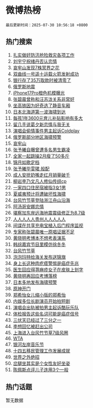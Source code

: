 # 微博热榜

`最后更新时间：2025-07-30 10:56:18 +0800`

## 热门搜索

1. [扎实做好防汛抢险救灾各项工作](https://m.weibo.cn/search?containerid=100103type%3D1%26t%3D10%26q%3D%23%E6%89%8E%E5%AE%9E%E5%81%9A%E5%A5%BD%E9%98%B2%E6%B1%9B%E6%8A%A2%E9%99%A9%E6%95%91%E7%81%BE%E5%90%84%E9%A1%B9%E5%B7%A5%E4%BD%9C%23&stream_entry_id=51&isnewpage=1&extparam=seat%3D1%26q%3D%2523%25E6%2589%258E%25E5%25AE%259E%25E5%2581%259A%25E5%25A5%25BD%25E9%2598%25B2%25E6%25B1%259B%25E6%258A%25A2%25E9%2599%25A9%25E6%2595%2591%25E7%2581%25BE%25E5%2590%2584%25E9%25A1%25B9%25E5%25B7%25A5%25E4%25BD%259C%2523%26dgr%3D0%26cate%3D10103%26pos%3D0%26c_type%3D51%26filter_type%3Drealtimehot%26stream_entry_id%3D51%26display_time%3D1753844177%26pre_seqid%3D175384417743602586376106)
1. [刘宇宁祝绪丹否认恋情](https://m.weibo.cn/search?containerid=100103type%3D1%26t%3D10%26q%3D%23%E5%88%98%E5%AE%87%E5%AE%81%E7%A5%9D%E7%BB%AA%E4%B8%B9%E5%90%A6%E8%AE%A4%E6%81%8B%E6%83%85%23&stream_entry_id=31&isnewpage=1&extparam=seat%3D1%26flag%3D4%26pos%3D0%26band_rank%3D1%26lcate%3D5001%26realpos%3D1%26c_type%3D31%26dgr%3D0%26cate%3D5001%26filter_type%3Drealtimehot%26q%3D%2523%25E5%2588%2598%25E5%25AE%2587%25E5%25AE%2581%25E7%25A5%259D%25E7%25BB%25AA%25E4%25B8%25B9%25E5%2590%25A6%25E8%25AE%25A4%25E6%2581%258B%25E6%2583%2585%2523%26stream_entry_id%3D31%26display_time%3D1753844177%26pre_seqid%3D175384417743602586376106)
1. [哀牢山发现7株冥界之花](https://m.weibo.cn/search?containerid=100103type%3D1%26t%3D10%26q%3D%23%E5%93%80%E7%89%A2%E5%B1%B1%E5%8F%91%E7%8E%B07%E6%A0%AA%E5%86%A5%E7%95%8C%E4%B9%8B%E8%8A%B1%23&stream_entry_id=31&isnewpage=1&extparam=seat%3D1%26flag%3D2%26pos%3D1%26band_rank%3D2%26lcate%3D5001%26realpos%3D2%26c_type%3D31%26dgr%3D0%26cate%3D5001%26filter_type%3Drealtimehot%26q%3D%2523%25E5%2593%2580%25E7%2589%25A2%25E5%25B1%25B1%25E5%258F%2591%25E7%258E%25B07%25E6%25A0%25AA%25E5%2586%25A5%25E7%2595%258C%25E4%25B9%258B%25E8%258A%25B1%2523%26stream_entry_id%3D31%26display_time%3D1753844177%26pre_seqid%3D175384417743602586376106)
1. [双曲线一号遥十运载火箭发射成功](https://m.weibo.cn/search?containerid=100103type%3D1%26t%3D10%26q%3D%23%E5%8F%8C%E6%9B%B2%E7%BA%BF%E4%B8%80%E5%8F%B7%E9%81%A5%E5%8D%81%E8%BF%90%E8%BD%BD%E7%81%AB%E7%AE%AD%E5%8F%91%E5%B0%84%E6%88%90%E5%8A%9F%23&stream_entry_id=31&isnewpage=1&extparam=seat%3D1%26flag%3D0%26pos%3D2%26band_rank%3D3%26lcate%3D5001%26realpos%3D3%26c_type%3D31%26dgr%3D0%26cate%3D5001%26filter_type%3Drealtimehot%26q%3D%2523%25E5%258F%258C%25E6%259B%25B2%25E7%25BA%25BF%25E4%25B8%2580%25E5%258F%25B7%25E9%2581%25A5%25E5%258D%2581%25E8%25BF%2590%25E8%25BD%25BD%25E7%2581%25AB%25E7%25AE%25AD%25E5%258F%2591%25E5%25B0%2584%25E6%2588%2590%25E5%258A%259F%2523%26stream_entry_id%3D31%26display_time%3D1753844177%26pre_seqid%3D175384417743602586376106)
1. [银行存了35万取款时被清零了](https://m.weibo.cn/search?containerid=100103type%3D1%26t%3D10%26q%3D%23%E9%93%B6%E8%A1%8C%E5%AD%98%E4%BA%8635%E4%B8%87%E5%8F%96%E6%AC%BE%E6%97%B6%E8%A2%AB%E6%B8%85%E9%9B%B6%E4%BA%86%23&stream_entry_id=31&isnewpage=1&extparam=seat%3D1%26flag%3D1%26pos%3D3%26band_rank%3D4%26lcate%3D5001%26realpos%3D4%26c_type%3D31%26dgr%3D0%26cate%3D5001%26filter_type%3Drealtimehot%26q%3D%2523%25E9%2593%25B6%25E8%25A1%258C%25E5%25AD%2598%25E4%25BA%258635%25E4%25B8%2587%25E5%258F%2596%25E6%25AC%25BE%25E6%2597%25B6%25E8%25A2%25AB%25E6%25B8%2585%25E9%259B%25B6%25E4%25BA%2586%2523%26stream_entry_id%3D31%26display_time%3D1753844177%26pre_seqid%3D175384417743602586376106)
1. [俄罗斯地震](https://m.weibo.cn/search?containerid=100103type%3D1%26t%3D10%26q%3D%E4%BF%84%E7%BD%97%E6%96%AF%E5%9C%B0%E9%9C%87&stream_entry_id=31&isnewpage=1&extparam=seat%3D1%26flag%3D1%26pos%3D4%26band_rank%3D5%26lcate%3D5001%26realpos%3D5%26c_type%3D31%26dgr%3D0%26cate%3D5001%26filter_type%3Drealtimehot%26q%3D%25E4%25BF%2584%25E7%25BD%2597%25E6%2596%25AF%25E5%259C%25B0%25E9%259C%2587%26stream_entry_id%3D31%26display_time%3D1753844177%26pre_seqid%3D175384417743602586376106)
1. [iPhone17Pro橙色机模曝光](https://m.weibo.cn/search?containerid=100103type%3D1%26t%3D10%26q%3D%23iPhone17Pro%E6%A9%99%E8%89%B2%E6%9C%BA%E6%A8%A1%E6%9B%9D%E5%85%89%23&stream_entry_id=31&isnewpage=1&extparam=seat%3D1%26flag%3D1%26pos%3D5%26band_rank%3D6%26lcate%3D5001%26realpos%3D6%26c_type%3D31%26dgr%3D0%26cate%3D5001%26filter_type%3Drealtimehot%26q%3D%2523iPhone17Pro%25E6%25A9%2599%25E8%2589%25B2%25E6%259C%25BA%25E6%25A8%25A1%25E6%259B%259D%25E5%2585%2589%2523%26stream_entry_id%3D31%26display_time%3D1753844177%26pre_seqid%3D175384417743602586376106)
1. [张碧晨曾称和汪苏泷关系非常好](https://m.weibo.cn/search?containerid=100103type%3D1%26t%3D10%26q%3D%23%E5%BC%A0%E7%A2%A7%E6%99%A8%E6%9B%BE%E7%A7%B0%E5%92%8C%E6%B1%AA%E8%8B%8F%E6%B3%B7%E5%85%B3%E7%B3%BB%E9%9D%9E%E5%B8%B8%E5%A5%BD%23&stream_entry_id=31&isnewpage=1&extparam=seat%3D1%26flag%3D0%26pos%3D6%26band_rank%3D7%26lcate%3D5001%26realpos%3D7%26c_type%3D31%26dgr%3D0%26cate%3D5001%26filter_type%3Drealtimehot%26q%3D%2523%25E5%25BC%25A0%25E7%25A2%25A7%25E6%2599%25A8%25E6%259B%25BE%25E7%25A7%25B0%25E5%2592%258C%25E6%25B1%25AA%25E8%258B%258F%25E6%25B3%25B7%25E5%2585%25B3%25E7%25B3%25BB%25E9%259D%259E%25E5%25B8%25B8%25E5%25A5%25BD%2523%26stream_entry_id%3D31%26display_time%3D1753844177%26pre_seqid%3D175384417743602586376106)
1. [坐高铁因为好奇选了静音车厢](https://m.weibo.cn/search?containerid=100103type%3D1%26t%3D10%26q%3D%E5%9D%90%E9%AB%98%E9%93%81%E5%9B%A0%E4%B8%BA%E5%A5%BD%E5%A5%87%E9%80%89%E4%BA%86%E9%9D%99%E9%9F%B3%E8%BD%A6%E5%8E%A2&stream_entry_id=31&isnewpage=1&extparam=seat%3D1%26flag%3D0%26pos%3D7%26band_rank%3D8%26lcate%3D5001%26realpos%3D8%26c_type%3D31%26dgr%3D0%26cate%3D5001%26filter_type%3Drealtimehot%26q%3D%25E5%259D%2590%25E9%25AB%2598%25E9%2593%2581%25E5%259B%25A0%25E4%25B8%25BA%25E5%25A5%25BD%25E5%25A5%2587%25E9%2580%2589%25E4%25BA%2586%25E9%259D%2599%25E9%259F%25B3%25E8%25BD%25A6%25E5%258E%25A2%26stream_entry_id%3D31%26display_time%3D1753844177%26pre_seqid%3D175384417743602586376106)
1. [日本北海道第一波海啸到达](https://m.weibo.cn/search?containerid=100103type%3D1%26t%3D10%26q%3D%23%E6%97%A5%E6%9C%AC%E5%8C%97%E6%B5%B7%E9%81%93%E7%AC%AC%E4%B8%80%E6%B3%A2%E6%B5%B7%E5%95%B8%E5%88%B0%E8%BE%BE%23&stream_entry_id=31&isnewpage=1&extparam=seat%3D1%26flag%3D1%26pos%3D8%26band_rank%3D9%26lcate%3D5001%26realpos%3D9%26c_type%3D31%26dgr%3D0%26cate%3D5001%26filter_type%3Drealtimehot%26q%3D%2523%25E6%2597%25A5%25E6%259C%25AC%25E5%258C%2597%25E6%25B5%25B7%25E9%2581%2593%25E7%25AC%25AC%25E4%25B8%2580%25E6%25B3%25A2%25E6%25B5%25B7%25E5%2595%25B8%25E5%2588%25B0%25E8%25BE%25BE%2523%26stream_entry_id%3D31%26display_time%3D1753844177%26pre_seqid%3D175384417743602586376106)
1. [每孩1年3600元育儿补贴影响有多大](https://m.weibo.cn/search?containerid=100103type%3D1%26t%3D10%26q%3D%23%E6%AF%8F%E5%AD%A91%E5%B9%B43600%E5%85%83%E8%82%B2%E5%84%BF%E8%A1%A5%E8%B4%B4%E5%BD%B1%E5%93%8D%E6%9C%89%E5%A4%9A%E5%A4%A7%23&stream_entry_id=31&isnewpage=1&extparam=seat%3D1%26flag%3D0%26pos%3D9%26band_rank%3D10%26lcate%3D5001%26realpos%3D10%26c_type%3D31%26dgr%3D0%26cate%3D5001%26filter_type%3Drealtimehot%26q%3D%2523%25E6%25AF%258F%25E5%25AD%25A91%25E5%25B9%25B43600%25E5%2585%2583%25E8%2582%25B2%25E5%2584%25BF%25E8%25A1%25A5%25E8%25B4%25B4%25E5%25BD%25B1%25E5%2593%258D%25E6%259C%2589%25E5%25A4%259A%25E5%25A4%25A7%2523%26stream_entry_id%3D31%26display_time%3D1753844177%26pre_seqid%3D175384417743602586376106)
1. [留几手说葛夕新恋情与我无关](https://m.weibo.cn/search?containerid=100103type%3D1%26t%3D10%26q%3D%23%E7%95%99%E5%87%A0%E6%89%8B%E8%AF%B4%E8%91%9B%E5%A4%95%E6%96%B0%E6%81%8B%E6%83%85%E4%B8%8E%E6%88%91%E6%97%A0%E5%85%B3%23&stream_entry_id=31&isnewpage=1&extparam=seat%3D1%26flag%3D2%26pos%3D10%26band_rank%3D11%26lcate%3D5001%26realpos%3D11%26c_type%3D31%26dgr%3D0%26cate%3D5001%26filter_type%3Drealtimehot%26q%3D%2523%25E7%2595%2599%25E5%2587%25A0%25E6%2589%258B%25E8%25AF%25B4%25E8%2591%259B%25E5%25A4%2595%25E6%2596%25B0%25E6%2581%258B%25E6%2583%2585%25E4%25B8%258E%25E6%2588%2591%25E6%2597%25A0%25E5%2585%25B3%2523%26stream_entry_id%3D31%26display_time%3D1753844177%26pre_seqid%3D175384417743602586376106)
1. [演唱会偷情事件男主起诉Coldplay](https://m.weibo.cn/search?containerid=100103type%3D1%26t%3D10%26q%3D%23%E6%BC%94%E5%94%B1%E4%BC%9A%E5%81%B7%E6%83%85%E4%BA%8B%E4%BB%B6%E7%94%B7%E4%B8%BB%E8%B5%B7%E8%AF%89Coldplay%23&stream_entry_id=31&isnewpage=1&extparam=seat%3D1%26flag%3D2%26pos%3D11%26band_rank%3D12%26lcate%3D5001%26realpos%3D12%26c_type%3D31%26dgr%3D0%26cate%3D5001%26filter_type%3Drealtimehot%26q%3D%2523%25E6%25BC%2594%25E5%2594%25B1%25E4%25BC%259A%25E5%2581%25B7%25E6%2583%2585%25E4%25BA%258B%25E4%25BB%25B6%25E7%2594%25B7%25E4%25B8%25BB%25E8%25B5%25B7%25E8%25AF%2589Coldplay%2523%26stream_entry_id%3D31%26display_time%3D1753844177%26pre_seqid%3D175384417743602586376106)
1. [俄罗斯部分地区海啸预警](https://m.weibo.cn/search?containerid=100103type%3D1%26t%3D10%26q%3D%23%E4%BF%84%E7%BD%97%E6%96%AF%E9%83%A8%E5%88%86%E5%9C%B0%E5%8C%BA%E6%B5%B7%E5%95%B8%E9%A2%84%E8%AD%A6%23&stream_entry_id=31&isnewpage=1&extparam=seat%3D1%26flag%3D1%26pos%3D12%26band_rank%3D13%26lcate%3D5001%26realpos%3D13%26c_type%3D31%26dgr%3D0%26cate%3D5001%26filter_type%3Drealtimehot%26q%3D%2523%25E4%25BF%2584%25E7%25BD%2597%25E6%2596%25AF%25E9%2583%25A8%25E5%2588%2586%25E5%259C%25B0%25E5%258C%25BA%25E6%25B5%25B7%25E5%2595%25B8%25E9%25A2%2584%25E8%25AD%25A6%2523%26stream_entry_id%3D31%26display_time%3D1753844177%26pre_seqid%3D175384417743602586376106)
1. [哀牢山](https://m.weibo.cn/search?containerid=100103type%3D1%26t%3D10%26q%3D%E5%93%80%E7%89%A2%E5%B1%B1&stream_entry_id=31&isnewpage=1&extparam=seat%3D1%26flag%3D0%26pos%3D13%26band_rank%3D14%26lcate%3D5001%26realpos%3D14%26c_type%3D31%26dgr%3D0%26cate%3D5001%26filter_type%3Drealtimehot%26q%3D%25E5%2593%2580%25E7%2589%25A2%25E5%25B1%25B1%26stream_entry_id%3D31%26display_time%3D1753844177%26pre_seqid%3D175384417743602586376106)
1. [张予曦自曝曾遭多名男生霸凌](https://m.weibo.cn/search?containerid=100103type%3D1%26t%3D10%26q%3D%23%E5%BC%A0%E4%BA%88%E6%9B%A6%E8%87%AA%E6%9B%9D%E6%9B%BE%E9%81%AD%E5%A4%9A%E5%90%8D%E7%94%B7%E7%94%9F%E9%9C%B8%E5%87%8C%23&stream_entry_id=31&isnewpage=1&extparam=seat%3D1%26flag%3D2%26pos%3D14%26band_rank%3D15%26lcate%3D5001%26realpos%3D15%26c_type%3D31%26dgr%3D0%26cate%3D5001%26filter_type%3Drealtimehot%26q%3D%2523%25E5%25BC%25A0%25E4%25BA%2588%25E6%259B%25A6%25E8%2587%25AA%25E6%259B%259D%25E6%259B%25BE%25E9%2581%25AD%25E5%25A4%259A%25E5%2590%258D%25E7%2594%25B7%25E7%2594%259F%25E9%259C%25B8%25E5%2587%258C%2523%26stream_entry_id%3D31%26display_time%3D1753844177%26pre_seqid%3D175384417743602586376106)
1. [全家一起跳操2月瘦了50多斤](https://m.weibo.cn/search?containerid=100103type%3D1%26t%3D10%26q%3D%23%E5%85%A8%E5%AE%B6%E4%B8%80%E8%B5%B7%E8%B7%B3%E6%93%8D2%E6%9C%88%E7%98%A6%E4%BA%8650%E5%A4%9A%E6%96%A4%23&stream_entry_id=31&isnewpage=1&extparam=seat%3D1%26flag%3D1%26pos%3D15%26band_rank%3D16%26lcate%3D5001%26realpos%3D16%26c_type%3D31%26dgr%3D0%26cate%3D5001%26filter_type%3Drealtimehot%26q%3D%2523%25E5%2585%25A8%25E5%25AE%25B6%25E4%25B8%2580%25E8%25B5%25B7%25E8%25B7%25B3%25E6%2593%258D2%25E6%259C%2588%25E7%2598%25A6%25E4%25BA%258650%25E5%25A4%259A%25E6%2596%25A4%2523%26stream_entry_id%3D31%26display_time%3D1753844177%26pre_seqid%3D175384417743602586376106)
1. [锦月如歌定档](https://m.weibo.cn/search?containerid=100103type%3D1%26t%3D10%26q%3D%23%E9%94%A6%E6%9C%88%E5%A6%82%E6%AD%8C%E5%AE%9A%E6%A1%A3%23&stream_entry_id=31&isnewpage=1&extparam=seat%3D1%26flag%3D1%26pos%3D16%26band_rank%3D17%26lcate%3D5001%26realpos%3D17%26c_type%3D31%26dgr%3D0%26cate%3D5001%26filter_type%3Drealtimehot%26q%3D%2523%25E9%2594%25A6%25E6%259C%2588%25E5%25A6%2582%25E6%25AD%258C%25E5%25AE%259A%25E6%25A1%25A3%2523%26stream_entry_id%3D31%26display_time%3D1753844177%26pre_seqid%3D175384417743602586376106)
1. [张予曦毕雯珺 般配](https://m.weibo.cn/search?containerid=100103type%3D1%26t%3D10%26q%3D%E5%BC%A0%E4%BA%88%E6%9B%A6%E6%AF%95%E9%9B%AF%E7%8F%BA+%E8%88%AC%E9%85%8D&stream_entry_id=31&isnewpage=1&extparam=seat%3D1%26flag%3D1%26pos%3D17%26band_rank%3D18%26lcate%3D5001%26realpos%3D18%26c_type%3D31%26dgr%3D0%26cate%3D5001%26filter_type%3Drealtimehot%26q%3D%25E5%25BC%25A0%25E4%25BA%2588%25E6%259B%25A6%25E6%25AF%2595%25E9%259B%25AF%25E7%258F%25BA%2520%25E8%2588%25AC%25E9%2585%258D%26stream_entry_id%3D31%26display_time%3D1753844177%26pre_seqid%3D175384417743602586376106)
1. [成人安抚奶嘴走红月销量破千](https://m.weibo.cn/search?containerid=100103type%3D1%26t%3D10%26q%3D%23%E6%88%90%E4%BA%BA%E5%AE%89%E6%8A%9A%E5%A5%B6%E5%98%B4%E8%B5%B0%E7%BA%A2%E6%9C%88%E9%94%80%E9%87%8F%E7%A0%B4%E5%8D%83%23&stream_entry_id=31&isnewpage=1&extparam=seat%3D1%26flag%3D0%26pos%3D18%26band_rank%3D19%26lcate%3D5001%26realpos%3D19%26c_type%3D31%26dgr%3D0%26cate%3D5001%26filter_type%3Drealtimehot%26q%3D%2523%25E6%2588%2590%25E4%25BA%25BA%25E5%25AE%2589%25E6%258A%259A%25E5%25A5%25B6%25E5%2598%25B4%25E8%25B5%25B0%25E7%25BA%25A2%25E6%259C%2588%25E9%2594%2580%25E9%2587%258F%25E7%25A0%25B4%25E5%258D%2583%2523%26stream_entry_id%3D31%26display_time%3D1753844177%26pre_seqid%3D175384417743602586376106)
1. [柳岩李乃文凡人修仙传组cp](https://m.weibo.cn/search?containerid=100103type%3D1%26t%3D10%26q%3D%E6%9F%B3%E5%B2%A9%E6%9D%8E%E4%B9%83%E6%96%87%E5%87%A1%E4%BA%BA%E4%BF%AE%E4%BB%99%E4%BC%A0%E7%BB%84cp&stream_entry_id=31&isnewpage=1&extparam=seat%3D1%26flag%3D1%26pos%3D19%26band_rank%3D20%26lcate%3D5001%26realpos%3D20%26c_type%3D31%26dgr%3D0%26cate%3D5001%26filter_type%3Drealtimehot%26q%3D%25E6%259F%25B3%25E5%25B2%25A9%25E6%259D%258E%25E4%25B9%2583%25E6%2596%2587%25E5%2587%25A1%25E4%25BA%25BA%25E4%25BF%25AE%25E4%25BB%2599%25E4%25BC%25A0%25E7%25BB%2584cp%26stream_entry_id%3D31%26display_time%3D1753844177%26pre_seqid%3D175384417743602586376106)
1. [一家四口住民宿被指3女1男](https://m.weibo.cn/search?containerid=100103type%3D1%26t%3D10%26q%3D%23%E4%B8%80%E5%AE%B6%E5%9B%9B%E5%8F%A3%E4%BD%8F%E6%B0%91%E5%AE%BF%E8%A2%AB%E6%8C%873%E5%A5%B31%E7%94%B7%23&stream_entry_id=31&isnewpage=1&extparam=seat%3D1%26flag%3D0%26pos%3D20%26band_rank%3D21%26lcate%3D5001%26realpos%3D21%26c_type%3D31%26dgr%3D0%26cate%3D5001%26filter_type%3Drealtimehot%26q%3D%2523%25E4%25B8%2580%25E5%25AE%25B6%25E5%259B%259B%25E5%258F%25A3%25E4%25BD%258F%25E6%25B0%2591%25E5%25AE%25BF%25E8%25A2%25AB%25E6%258C%25873%25E5%25A5%25B31%25E7%2594%25B7%2523%26stream_entry_id%3D31%26display_time%3D1753844177%26pre_seqid%3D175384417743602586376106)
1. [夏威夷预计将遭破坏性海啸](https://m.weibo.cn/search?containerid=100103type%3D1%26t%3D10%26q%3D%23%E5%A4%8F%E5%A8%81%E5%A4%B7%E9%A2%84%E8%AE%A1%E5%B0%86%E9%81%AD%E7%A0%B4%E5%9D%8F%E6%80%A7%E6%B5%B7%E5%95%B8%23&stream_entry_id=31&isnewpage=1&extparam=seat%3D1%26flag%3D1%26pos%3D21%26band_rank%3D22%26lcate%3D5001%26realpos%3D22%26c_type%3D31%26dgr%3D0%26cate%3D5001%26filter_type%3Drealtimehot%26q%3D%2523%25E5%25A4%258F%25E5%25A8%2581%25E5%25A4%25B7%25E9%25A2%2584%25E8%25AE%25A1%25E5%25B0%2586%25E9%2581%25AD%25E7%25A0%25B4%25E5%259D%258F%25E6%2580%25A7%25E6%25B5%25B7%25E5%2595%25B8%2523%26stream_entry_id%3D31%26display_time%3D1753844177%26pre_seqid%3D175384417743602586376106)
1. [台风竹节草登陆浙江舟山沿海](https://m.weibo.cn/search?containerid=100103type%3D1%26t%3D10%26q%3D%23%E5%8F%B0%E9%A3%8E%E7%AB%B9%E8%8A%82%E8%8D%89%E7%99%BB%E9%99%86%E6%B5%99%E6%B1%9F%E8%88%9F%E5%B1%B1%E6%B2%BF%E6%B5%B7%23&stream_entry_id=31&isnewpage=1&extparam=seat%3D1%26flag%3D0%26pos%3D22%26band_rank%3D23%26lcate%3D5001%26realpos%3D23%26c_type%3D31%26dgr%3D0%26cate%3D5001%26filter_type%3Drealtimehot%26q%3D%2523%25E5%258F%25B0%25E9%25A3%258E%25E7%25AB%25B9%25E8%258A%2582%25E8%258D%2589%25E7%2599%25BB%25E9%2599%2586%25E6%25B5%2599%25E6%25B1%259F%25E8%2588%259F%25E5%25B1%25B1%25E6%25B2%25BF%25E6%25B5%25B7%2523%26stream_entry_id%3D31%26display_time%3D1753844177%26pre_seqid%3D175384417743602586376106)
1. [阿汤哥安娜恋情](https://m.weibo.cn/search?containerid=100103type%3D1%26t%3D10%26q%3D%23%E9%98%BF%E6%B1%A4%E5%93%A5%E5%AE%89%E5%A8%9C%E6%81%8B%E6%83%85%23&stream_entry_id=31&isnewpage=1&extparam=seat%3D1%26flag%3D1%26pos%3D23%26band_rank%3D24%26lcate%3D5001%26realpos%3D24%26c_type%3D31%26dgr%3D0%26cate%3D5001%26filter_type%3Drealtimehot%26q%3D%2523%25E9%2598%25BF%25E6%25B1%25A4%25E5%2593%25A5%25E5%25AE%2589%25E5%25A8%259C%25E6%2581%258B%25E6%2583%2585%2523%26stream_entry_id%3D31%26display_time%3D1753844177%26pre_seqid%3D175384417743602586376106)
1. [堪察加东岸远海地震震级修正为8.7级](https://m.weibo.cn/search?containerid=100103type%3D1%26t%3D10%26q%3D%23%E5%A0%AA%E5%AF%9F%E5%8A%A0%E4%B8%9C%E5%B2%B8%E8%BF%9C%E6%B5%B7%E5%9C%B0%E9%9C%87%E9%9C%87%E7%BA%A7%E4%BF%AE%E6%AD%A3%E4%B8%BA8.7%E7%BA%A7%23&stream_entry_id=31&isnewpage=1&extparam=seat%3D1%26flag%3D1%26pos%3D24%26band_rank%3D25%26lcate%3D5001%26realpos%3D25%26c_type%3D31%26dgr%3D0%26cate%3D5001%26filter_type%3Drealtimehot%26q%3D%2523%25E5%25A0%25AA%25E5%25AF%259F%25E5%258A%25A0%25E4%25B8%259C%25E5%25B2%25B8%25E8%25BF%259C%25E6%25B5%25B7%25E5%259C%25B0%25E9%259C%2587%25E9%259C%2587%25E7%25BA%25A7%25E4%25BF%25AE%25E6%25AD%25A3%25E4%25B8%25BA8.7%25E7%25BA%25A7%2523%26stream_entry_id%3D31%26display_time%3D1753844177%26pre_seqid%3D175384417743602586376106)
1. [人人人人人贵州人人人人人](https://m.weibo.cn/search?containerid=100103type%3D1%26t%3D10%26q%3D%23%E4%BA%BA%E4%BA%BA%E4%BA%BA%E4%BA%BA%E4%BA%BA%E8%B4%B5%E5%B7%9E%E4%BA%BA%E4%BA%BA%E4%BA%BA%E4%BA%BA%E4%BA%BA%23&stream_entry_id=31&isnewpage=1&extparam=seat%3D1%26flag%3D0%26pos%3D25%26band_rank%3D26%26lcate%3D5001%26realpos%3D26%26c_type%3D31%26dgr%3D0%26cate%3D5001%26filter_type%3Drealtimehot%26q%3D%2523%25E4%25BA%25BA%25E4%25BA%25BA%25E4%25BA%25BA%25E4%25BA%25BA%25E4%25BA%25BA%25E8%25B4%25B5%25E5%25B7%259E%25E4%25BA%25BA%25E4%25BA%25BA%25E4%25BA%25BA%25E4%25BA%25BA%25E4%25BA%25BA%2523%26stream_entry_id%3D31%26display_time%3D1753844177%26pre_seqid%3D175384417743602586376106)
1. [间谍在共享充电宝植入后门程序监视](https://m.weibo.cn/search?containerid=100103type%3D1%26t%3D10%26q%3D%23%E9%97%B4%E8%B0%8D%E5%9C%A8%E5%85%B1%E4%BA%AB%E5%85%85%E7%94%B5%E5%AE%9D%E6%A4%8D%E5%85%A5%E5%90%8E%E9%97%A8%E7%A8%8B%E5%BA%8F%E7%9B%91%E8%A7%86%23&stream_entry_id=31&isnewpage=1&extparam=seat%3D1%26flag%3D0%26pos%3D26%26band_rank%3D27%26lcate%3D5001%26realpos%3D27%26c_type%3D31%26dgr%3D0%26cate%3D5001%26filter_type%3Drealtimehot%26q%3D%2523%25E9%2597%25B4%25E8%25B0%258D%25E5%259C%25A8%25E5%2585%25B1%25E4%25BA%25AB%25E5%2585%2585%25E7%2594%25B5%25E5%25AE%259D%25E6%25A4%258D%25E5%2585%25A5%25E5%2590%258E%25E9%2597%25A8%25E7%25A8%258B%25E5%25BA%258F%25E7%259B%2591%25E8%25A7%2586%2523%26stream_entry_id%3D31%26display_time%3D1753844177%26pre_seqid%3D175384417743602586376106)
1. [专家称张碧晨唯一原唱证据不足](https://m.weibo.cn/search?containerid=100103type%3D1%26t%3D10%26q%3D%23%E4%B8%93%E5%AE%B6%E7%A7%B0%E5%BC%A0%E7%A2%A7%E6%99%A8%E5%94%AF%E4%B8%80%E5%8E%9F%E5%94%B1%E8%AF%81%E6%8D%AE%E4%B8%8D%E8%B6%B3%23&stream_entry_id=31&isnewpage=1&extparam=seat%3D1%26flag%3D0%26pos%3D27%26band_rank%3D28%26lcate%3D5001%26realpos%3D28%26c_type%3D31%26dgr%3D0%26cate%3D5001%26filter_type%3Drealtimehot%26q%3D%2523%25E4%25B8%2593%25E5%25AE%25B6%25E7%25A7%25B0%25E5%25BC%25A0%25E7%25A2%25A7%25E6%2599%25A8%25E5%2594%25AF%25E4%25B8%2580%25E5%258E%259F%25E5%2594%25B1%25E8%25AF%2581%25E6%258D%25AE%25E4%25B8%258D%25E8%25B6%25B3%2523%26stream_entry_id%3D31%26display_time%3D1753844177%26pre_seqid%3D175384417743602586376106)
1. [黄晓明考博本不想考表演系](https://m.weibo.cn/search?containerid=100103type%3D1%26t%3D10%26q%3D%23%E9%BB%84%E6%99%93%E6%98%8E%E8%80%83%E5%8D%9A%E6%9C%AC%E4%B8%8D%E6%83%B3%E8%80%83%E8%A1%A8%E6%BC%94%E7%B3%BB%23&stream_entry_id=31&isnewpage=1&extparam=seat%3D1%26flag%3D0%26pos%3D28%26band_rank%3D29%26lcate%3D5001%26realpos%3D29%26c_type%3D31%26dgr%3D0%26cate%3D5001%26filter_type%3Drealtimehot%26q%3D%2523%25E9%25BB%2584%25E6%2599%2593%25E6%2598%258E%25E8%2580%2583%25E5%258D%259A%25E6%259C%25AC%25E4%25B8%258D%25E6%2583%25B3%25E8%2580%2583%25E8%25A1%25A8%25E6%25BC%2594%25E7%25B3%25BB%2523%26stream_entry_id%3D31%26display_time%3D1753844177%26pre_seqid%3D175384417743602586376106)
1. [韩综嘉宾节目里模仿徐冬冬](https://m.weibo.cn/search?containerid=100103type%3D1%26t%3D10%26q%3D%E9%9F%A9%E7%BB%BC%E5%98%89%E5%AE%BE%E8%8A%82%E7%9B%AE%E9%87%8C%E6%A8%A1%E4%BB%BF%E5%BE%90%E5%86%AC%E5%86%AC&stream_entry_id=31&isnewpage=1&extparam=seat%3D1%26flag%3D1%26pos%3D29%26band_rank%3D30%26lcate%3D5001%26realpos%3D30%26c_type%3D31%26dgr%3D0%26cate%3D5001%26filter_type%3Drealtimehot%26q%3D%25E9%259F%25A9%25E7%25BB%25BC%25E5%2598%2589%25E5%25AE%25BE%25E8%258A%2582%25E7%259B%25AE%25E9%2587%258C%25E6%25A8%25A1%25E4%25BB%25BF%25E5%25BE%2590%25E5%2586%25AC%25E5%2586%25AC%26stream_entry_id%3D31%26display_time%3D1753844177%26pre_seqid%3D175384417743602586376106)
1. [台风竹节草](https://m.weibo.cn/search?containerid=100103type%3D1%26t%3D10%26q%3D%E5%8F%B0%E9%A3%8E%E7%AB%B9%E8%8A%82%E8%8D%89&stream_entry_id=31&isnewpage=1&extparam=seat%3D1%26flag%3D0%26pos%3D30%26band_rank%3D31%26lcate%3D5001%26realpos%3D31%26c_type%3D31%26dgr%3D0%26cate%3D5001%26filter_type%3Drealtimehot%26q%3D%25E5%258F%25B0%25E9%25A3%258E%25E7%25AB%25B9%25E8%258A%2582%25E8%258D%2589%26stream_entry_id%3D31%26display_time%3D1753844177%26pre_seqid%3D175384417743602586376106)
1. [泡泡玛特给海关发布送锦旗](https://m.weibo.cn/search?containerid=100103type%3D1%26t%3D10%26q%3D%23%E6%B3%A1%E6%B3%A1%E7%8E%9B%E7%89%B9%E7%BB%99%E6%B5%B7%E5%85%B3%E5%8F%91%E5%B8%83%E9%80%81%E9%94%A6%E6%97%97%23&stream_entry_id=31&isnewpage=1&extparam=seat%3D1%26flag%3D1%26pos%3D31%26band_rank%3D32%26lcate%3D5001%26realpos%3D32%26c_type%3D31%26dgr%3D0%26cate%3D5001%26filter_type%3Drealtimehot%26q%3D%2523%25E6%25B3%25A1%25E6%25B3%25A1%25E7%258E%259B%25E7%2589%25B9%25E7%25BB%2599%25E6%25B5%25B7%25E5%2585%25B3%25E5%258F%2591%25E5%25B8%2583%25E9%2580%2581%25E9%2594%25A6%25E6%2597%2597%2523%26stream_entry_id%3D31%26display_time%3D1753844177%26pre_seqid%3D175384417743602586376106)
1. [身上长这种肉疙瘩警惕是癌症先兆](https://m.weibo.cn/search?containerid=100103type%3D1%26t%3D10%26q%3D%23%E8%BA%AB%E4%B8%8A%E9%95%BF%E8%BF%99%E7%A7%8D%E8%82%89%E7%96%99%E7%98%A9%E8%AD%A6%E6%83%95%E6%98%AF%E7%99%8C%E7%97%87%E5%85%88%E5%85%86%23&stream_entry_id=31&isnewpage=1&extparam=seat%3D1%26flag%3D0%26pos%3D32%26band_rank%3D33%26lcate%3D5001%26realpos%3D33%26c_type%3D31%26dgr%3D0%26cate%3D5001%26filter_type%3Drealtimehot%26q%3D%2523%25E8%25BA%25AB%25E4%25B8%258A%25E9%2595%25BF%25E8%25BF%2599%25E7%25A7%258D%25E8%2582%2589%25E7%2596%2599%25E7%2598%25A9%25E8%25AD%25A6%25E6%2583%2595%25E6%2598%25AF%25E7%2599%258C%25E7%2597%2587%25E5%2585%2588%25E5%2585%2586%2523%26stream_entry_id%3D31%26display_time%3D1753844177%26pre_seqid%3D175384417743602586376106)
1. [医生回应得荨麻疹女子在皮肤上划字](https://m.weibo.cn/search?containerid=100103type%3D1%26t%3D10%26q%3D%23%E5%8C%BB%E7%94%9F%E5%9B%9E%E5%BA%94%E5%BE%97%E8%8D%A8%E9%BA%BB%E7%96%B9%E5%A5%B3%E5%AD%90%E5%9C%A8%E7%9A%AE%E8%82%A4%E4%B8%8A%E5%88%92%E5%AD%97%23&stream_entry_id=31&isnewpage=1&extparam=seat%3D1%26flag%3D1%26pos%3D33%26band_rank%3D34%26lcate%3D5001%26realpos%3D34%26c_type%3D31%26dgr%3D0%26cate%3D5001%26filter_type%3Drealtimehot%26q%3D%2523%25E5%258C%25BB%25E7%2594%259F%25E5%259B%259E%25E5%25BA%2594%25E5%25BE%2597%25E8%258D%25A8%25E9%25BA%25BB%25E7%2596%25B9%25E5%25A5%25B3%25E5%25AD%2590%25E5%259C%25A8%25E7%259A%25AE%25E8%2582%25A4%25E4%25B8%258A%25E5%2588%2592%25E5%25AD%2597%2523%26stream_entry_id%3D31%26display_time%3D1753844177%26pre_seqid%3D175384417743602586376106)
1. [黄晓明再回应考博落榜](https://m.weibo.cn/search?containerid=100103type%3D1%26t%3D10%26q%3D%23%E9%BB%84%E6%99%93%E6%98%8E%E5%86%8D%E5%9B%9E%E5%BA%94%E8%80%83%E5%8D%9A%E8%90%BD%E6%A6%9C%23&stream_entry_id=31&isnewpage=1&extparam=seat%3D1%26flag%3D0%26pos%3D34%26band_rank%3D35%26lcate%3D5001%26realpos%3D35%26c_type%3D31%26dgr%3D0%26cate%3D5001%26filter_type%3Drealtimehot%26q%3D%2523%25E9%25BB%2584%25E6%2599%2593%25E6%2598%258E%25E5%2586%258D%25E5%259B%259E%25E5%25BA%2594%25E8%2580%2583%25E5%258D%259A%25E8%2590%25BD%25E6%25A6%259C%2523%26stream_entry_id%3D31%26display_time%3D1753844177%26pre_seqid%3D175384417743602586376106)
1. [日本多地发布海啸预警](https://m.weibo.cn/search?containerid=100103type%3D1%26t%3D10%26q%3D%23%E6%97%A5%E6%9C%AC%E5%A4%9A%E5%9C%B0%E5%8F%91%E5%B8%83%E6%B5%B7%E5%95%B8%E9%A2%84%E8%AD%A6%23&stream_entry_id=31&isnewpage=1&extparam=seat%3D1%26flag%3D0%26pos%3D35%26band_rank%3D36%26lcate%3D5001%26realpos%3D36%26c_type%3D31%26dgr%3D0%26cate%3D5001%26filter_type%3Drealtimehot%26q%3D%2523%25E6%2597%25A5%25E6%259C%25AC%25E5%25A4%259A%25E5%259C%25B0%25E5%258F%2591%25E5%25B8%2583%25E6%25B5%25B7%25E5%2595%25B8%25E9%25A2%2584%25E8%25AD%25A6%2523%26stream_entry_id%3D31%26display_time%3D1753844177%26pre_seqid%3D175384417743602586376106)
1. [原神开门](https://m.weibo.cn/search?containerid=100103type%3D1%26t%3D10%26q%3D%E5%8E%9F%E7%A5%9E%E5%BC%80%E9%97%A8&stream_entry_id=31&isnewpage=1&extparam=seat%3D1%26flag%3D1%26pos%3D36%26band_rank%3D37%26lcate%3D5001%26realpos%3D37%26c_type%3D31%26dgr%3D0%26cate%3D5001%26filter_type%3Drealtimehot%26q%3D%25E5%258E%259F%25E7%25A5%259E%25E5%25BC%2580%25E9%2597%25A8%26stream_entry_id%3D31%26display_time%3D1753844177%26pre_seqid%3D175384417743602586376106)
1. [郑希怡女儿缩小版的郑希怡](https://m.weibo.cn/search?containerid=100103type%3D1%26t%3D10%26q%3D%E9%83%91%E5%B8%8C%E6%80%A1%E5%A5%B3%E5%84%BF%E7%BC%A9%E5%B0%8F%E7%89%88%E7%9A%84%E9%83%91%E5%B8%8C%E6%80%A1&stream_entry_id=31&isnewpage=1&extparam=seat%3D1%26flag%3D1%26pos%3D37%26band_rank%3D38%26lcate%3D5001%26realpos%3D38%26c_type%3D31%26dgr%3D0%26cate%3D5001%26filter_type%3Drealtimehot%26q%3D%25E9%2583%2591%25E5%25B8%258C%25E6%2580%25A1%25E5%25A5%25B3%25E5%2584%25BF%25E7%25BC%25A9%25E5%25B0%258F%25E7%2589%2588%25E7%259A%2584%25E9%2583%2591%25E5%25B8%258C%25E6%2580%25A1%26stream_entry_id%3D31%26display_time%3D1753844177%26pre_seqid%3D175384417743602586376106)
1. [内娱多位长剧演员开始拍短剧](https://m.weibo.cn/search?containerid=100103type%3D1%26t%3D10%26q%3D%23%E5%86%85%E5%A8%B1%E5%A4%9A%E4%BD%8D%E9%95%BF%E5%89%A7%E6%BC%94%E5%91%98%E5%BC%80%E5%A7%8B%E6%8B%8D%E7%9F%AD%E5%89%A7%23&stream_entry_id=31&isnewpage=1&extparam=seat%3D1%26flag%3D1%26pos%3D38%26band_rank%3D39%26lcate%3D5001%26realpos%3D39%26c_type%3D31%26dgr%3D0%26cate%3D5001%26filter_type%3Drealtimehot%26q%3D%2523%25E5%2586%2585%25E5%25A8%25B1%25E5%25A4%259A%25E4%25BD%258D%25E9%2595%25BF%25E5%2589%25A7%25E6%25BC%2594%25E5%2591%2598%25E5%25BC%2580%25E5%25A7%258B%25E6%258B%258D%25E7%259F%25AD%25E5%2589%25A7%2523%26stream_entry_id%3D31%26display_time%3D1753844177%26pre_seqid%3D175384417743602586376106)
1. [演唱会出轨被拍男主起诉酷玩乐队](https://m.weibo.cn/search?containerid=100103type%3D1%26t%3D10%26q%3D%23%E6%BC%94%E5%94%B1%E4%BC%9A%E5%87%BA%E8%BD%A8%E8%A2%AB%E6%8B%8D%E7%94%B7%E4%B8%BB%E8%B5%B7%E8%AF%89%E9%85%B7%E7%8E%A9%E4%B9%90%E9%98%9F%23&stream_entry_id=31&isnewpage=1&extparam=seat%3D1%26flag%3D1%26pos%3D39%26band_rank%3D40%26lcate%3D5001%26realpos%3D40%26c_type%3D31%26dgr%3D0%26cate%3D5001%26filter_type%3Drealtimehot%26q%3D%2523%25E6%25BC%2594%25E5%2594%25B1%25E4%25BC%259A%25E5%2587%25BA%25E8%25BD%25A8%25E8%25A2%25AB%25E6%258B%258D%25E7%2594%25B7%25E4%25B8%25BB%25E8%25B5%25B7%25E8%25AF%2589%25E9%2585%25B7%25E7%258E%25A9%25E4%25B9%2590%25E9%2598%259F%2523%26stream_entry_id%3D31%26display_time%3D1753844177%26pre_seqid%3D175384417743602586376106)
1. [体检报告这些名词可能是癌症信号](https://m.weibo.cn/search?containerid=100103type%3D1%26t%3D10%26q%3D%23%E4%BD%93%E6%A3%80%E6%8A%A5%E5%91%8A%E8%BF%99%E4%BA%9B%E5%90%8D%E8%AF%8D%E5%8F%AF%E8%83%BD%E6%98%AF%E7%99%8C%E7%97%87%E4%BF%A1%E5%8F%B7%23&stream_entry_id=31&isnewpage=1&extparam=seat%3D1%26flag%3D1%26pos%3D40%26band_rank%3D41%26lcate%3D5001%26realpos%3D41%26c_type%3D31%26dgr%3D0%26cate%3D5001%26filter_type%3Drealtimehot%26q%3D%2523%25E4%25BD%2593%25E6%25A3%2580%25E6%258A%25A5%25E5%2591%258A%25E8%25BF%2599%25E4%25BA%259B%25E5%2590%258D%25E8%25AF%258D%25E5%258F%25AF%25E8%2583%25BD%25E6%2598%25AF%25E7%2599%258C%25E7%2597%2587%25E4%25BF%25A1%25E5%258F%25B7%2523%26stream_entry_id%3D31%26display_time%3D1753844177%26pre_seqid%3D175384417743602586376106)
1. [三伏天已经过了三分之一](https://m.weibo.cn/search?containerid=100103type%3D1%26t%3D10%26q%3D%23%E4%B8%89%E4%BC%8F%E5%A4%A9%E5%B7%B2%E7%BB%8F%E8%BF%87%E4%BA%86%E4%B8%89%E5%88%86%E4%B9%8B%E4%B8%80%23&stream_entry_id=31&isnewpage=1&extparam=seat%3D1%26flag%3D0%26pos%3D41%26band_rank%3D42%26lcate%3D5001%26realpos%3D42%26c_type%3D31%26dgr%3D0%26cate%3D5001%26filter_type%3Drealtimehot%26q%3D%2523%25E4%25B8%2589%25E4%25BC%258F%25E5%25A4%25A9%25E5%25B7%25B2%25E7%25BB%258F%25E8%25BF%2587%25E4%25BA%2586%25E4%25B8%2589%25E5%2588%2586%25E4%25B9%258B%25E4%25B8%2580%2523%26stream_entry_id%3D31%26display_time%3D1753844177%26pre_seqid%3D175384417743602586376106)
1. [李想回忆被赶出公司](https://m.weibo.cn/search?containerid=100103type%3D1%26t%3D10%26q%3D%23%E6%9D%8E%E6%83%B3%E5%9B%9E%E5%BF%86%E8%A2%AB%E8%B5%B6%E5%87%BA%E5%85%AC%E5%8F%B8%23&stream_entry_id=31&isnewpage=1&extparam=seat%3D1%26flag%3D1%26pos%3D42%26band_rank%3D43%26lcate%3D5001%26realpos%3D43%26c_type%3D31%26dgr%3D0%26cate%3D5001%26filter_type%3Drealtimehot%26q%3D%2523%25E6%259D%258E%25E6%2583%25B3%25E5%259B%259E%25E5%25BF%2586%25E8%25A2%25AB%25E8%25B5%25B6%25E5%2587%25BA%25E5%2585%25AC%25E5%258F%25B8%2523%26stream_entry_id%3D31%26display_time%3D1753844177%26pre_seqid%3D175384417743602586376106)
1. [上海进入台风竹节草7级风圈](https://m.weibo.cn/search?containerid=100103type%3D1%26t%3D10%26q%3D%23%E4%B8%8A%E6%B5%B7%E8%BF%9B%E5%85%A5%E5%8F%B0%E9%A3%8E%E7%AB%B9%E8%8A%82%E8%8D%897%E7%BA%A7%E9%A3%8E%E5%9C%88%23&stream_entry_id=31&isnewpage=1&extparam=seat%3D1%26flag%3D1%26pos%3D43%26band_rank%3D44%26lcate%3D5001%26realpos%3D44%26c_type%3D31%26dgr%3D0%26cate%3D5001%26filter_type%3Drealtimehot%26q%3D%2523%25E4%25B8%258A%25E6%25B5%25B7%25E8%25BF%259B%25E5%2585%25A5%25E5%258F%25B0%25E9%25A3%258E%25E7%25AB%25B9%25E8%258A%2582%25E8%258D%25897%25E7%25BA%25A7%25E9%25A3%258E%25E5%259C%2588%2523%26stream_entry_id%3D31%26display_time%3D1753844177%26pre_seqid%3D175384417743602586376106)
1. [WTA](https://m.weibo.cn/search?containerid=100103type%3D1%26t%3D10%26q%3DWTA&stream_entry_id=31&isnewpage=1&extparam=seat%3D1%26flag%3D1%26pos%3D44%26band_rank%3D45%26lcate%3D5001%26realpos%3D45%26c_type%3D31%26dgr%3D0%26cate%3D5001%26filter_type%3Drealtimehot%26q%3DWTA%26stream_entry_id%3D31%26display_time%3D1753844177%26pre_seqid%3D175384417743602586376106)
1. [银河左岸音乐节](https://m.weibo.cn/search?containerid=100103type%3D1%26t%3D10%26q%3D%E9%93%B6%E6%B2%B3%E5%B7%A6%E5%B2%B8%E9%9F%B3%E4%B9%90%E8%8A%82&stream_entry_id=31&isnewpage=1&extparam=seat%3D1%26flag%3D0%26pos%3D45%26band_rank%3D46%26lcate%3D5001%26realpos%3D46%26c_type%3D31%26dgr%3D0%26cate%3D5001%26filter_type%3Drealtimehot%26q%3D%25E9%2593%25B6%25E6%25B2%25B3%25E5%25B7%25A6%25E5%25B2%25B8%25E9%259F%25B3%25E4%25B9%2590%25E8%258A%2582%26stream_entry_id%3D31%26display_time%3D1753844177%26pre_seqid%3D175384417743602586376106)
1. [十四五移民管理工作发展成就](https://m.weibo.cn/search?containerid=100103type%3D1%26t%3D10%26q%3D%23%E5%8D%81%E5%9B%9B%E4%BA%94%E7%A7%BB%E6%B0%91%E7%AE%A1%E7%90%86%E5%B7%A5%E4%BD%9C%E5%8F%91%E5%B1%95%E6%88%90%E5%B0%B1%23&stream_entry_id=31&isnewpage=1&extparam=seat%3D1%26flag%3D1%26pos%3D46%26band_rank%3D47%26lcate%3D5001%26realpos%3D47%26c_type%3D31%26dgr%3D0%26cate%3D5001%26filter_type%3Drealtimehot%26q%3D%2523%25E5%258D%2581%25E5%259B%259B%25E4%25BA%2594%25E7%25A7%25BB%25E6%25B0%2591%25E7%25AE%25A1%25E7%2590%2586%25E5%25B7%25A5%25E4%25BD%259C%25E5%258F%2591%25E5%25B1%2595%25E6%2588%2590%25E5%25B0%25B1%2523%26stream_entry_id%3D31%26display_time%3D1753844177%26pre_seqid%3D175384417743602586376106)
1. [世界之外绝招](https://m.weibo.cn/search?containerid=100103type%3D1%26t%3D10%26q%3D%E4%B8%96%E7%95%8C%E4%B9%8B%E5%A4%96%E7%BB%9D%E6%8B%9B&stream_entry_id=31&isnewpage=1&extparam=seat%3D1%26flag%3D1%26pos%3D47%26band_rank%3D48%26lcate%3D5001%26realpos%3D48%26c_type%3D31%26dgr%3D0%26cate%3D5001%26filter_type%3Drealtimehot%26q%3D%25E4%25B8%2596%25E7%2595%258C%25E4%25B9%258B%25E5%25A4%2596%25E7%25BB%259D%25E6%258B%259B%26stream_entry_id%3D31%26display_time%3D1753844177%26pre_seqid%3D175384417743602586376106)
1. [岔腿坐其实是个女性友好坐姿](https://m.weibo.cn/search?containerid=100103type%3D1%26t%3D10%26q%3D%23%E5%B2%94%E8%85%BF%E5%9D%90%E5%85%B6%E5%AE%9E%E6%98%AF%E4%B8%AA%E5%A5%B3%E6%80%A7%E5%8F%8B%E5%A5%BD%E5%9D%90%E5%A7%BF%23&stream_entry_id=31&isnewpage=1&extparam=seat%3D1%26flag%3D0%26pos%3D48%26band_rank%3D49%26lcate%3D5001%26realpos%3D49%26c_type%3D31%26dgr%3D0%26cate%3D5001%26filter_type%3Drealtimehot%26q%3D%2523%25E5%25B2%2594%25E8%2585%25BF%25E5%259D%2590%25E5%2585%25B6%25E5%25AE%259E%25E6%2598%25AF%25E4%25B8%25AA%25E5%25A5%25B3%25E6%2580%25A7%25E5%258F%258B%25E5%25A5%25BD%25E5%259D%2590%25E5%25A7%25BF%2523%26stream_entry_id%3D31%26display_time%3D1753844177%26pre_seqid%3D175384417743602586376106)
1. [陈佩斯点评儿子连用3个一般](https://m.weibo.cn/search?containerid=100103type%3D1%26t%3D10%26q%3D%23%E9%99%88%E4%BD%A9%E6%96%AF%E7%82%B9%E8%AF%84%E5%84%BF%E5%AD%90%E8%BF%9E%E7%94%A83%E4%B8%AA%E4%B8%80%E8%88%AC%23&stream_entry_id=31&isnewpage=1&extparam=seat%3D1%26flag%3D1%26pos%3D49%26band_rank%3D50%26lcate%3D5001%26realpos%3D50%26c_type%3D31%26dgr%3D0%26cate%3D5001%26filter_type%3Drealtimehot%26q%3D%2523%25E9%2599%2588%25E4%25BD%25A9%25E6%2596%25AF%25E7%2582%25B9%25E8%25AF%2584%25E5%2584%25BF%25E5%25AD%2590%25E8%25BF%259E%25E7%2594%25A83%25E4%25B8%25AA%25E4%25B8%2580%25E8%2588%25AC%2523%26stream_entry_id%3D31%26display_time%3D1753844177%26pre_seqid%3D175384417743602586376106)

## 热门话题

暂无数据
